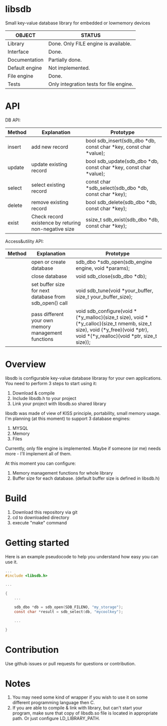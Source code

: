 # libsdb
Small key-value database library for embedded or lowmemory devices

|  OBJECT |   STATUS  |
|---------|-----------|
|Library|Done. Only FILE engine is available.|
|Interface| Done. |
|Documentation| Partially done. |
|Default engine|Not implemented.|
|File engine| Done. |
| Tests | Only integration tests for file engine. |


# API
DB API:

|Method|Explanation|Prototype|
|------|---------|-----------|
|insert|add new record|bool sdb_insert(sdb_dbo *db, const char *key, const char *value);|
|update|update existing record|bool sdb_update(sdb_dbo *db, const char *key, const char *value);|
|select|select existing record|const char *sdb_select(sdb_dbo *db, const char *key);|
|delete|remove existing record|bool sdb_delete(sdb_dbo *db, const char *key);|
|exist |Check record existence by returing non-negative size|ssize_t sdb_exist(sdb_dbo *db, const char *key);|

Access&utility API:

|Method|Explanation|Prototype|
|------|---------|-----------|
|      |open or create database|sdb_dbo *sdb_open(sdb_engine engine, void *params);|
|      |close database|void sdb_close(sdb_dbo *db);|
|      |set buffer size for next database from sdb_open() call|void sdb_tune(void *your_buffer, size_t your_buffer_size);|
|      |pass different your own memory management functions|void sdb_configure(void *(*y_malloc)(size_t size), void *(*y_calloc)(size_t nmemb, size_t size), void (*y_free)(void *ptr), void *(*y_realloc)(void *ptr, size_t size));|


# Overview

libsdb is configurable key-value database libraray for your own applications. You need to perform 3 steps to start using it:

1. Download & compile
2. Include libsdb.h to your project
3. Link your project with libsdb.so shared library

libsdb was made of view of KISS principle, portability, small memory usage. I'm planning (at this moment) to support 3 database engines:

1. MYSQL
2. Memory
3. Files

Currently, only file engine is implemented. Maybe if someone (or me) needs more - I'll implement all of them.

At this moment you can configure:

1. Memory management functions for whole library
2. Buffer size for each database. (default buffer size is defined in libsdb.h)

# Build

1. Download this repository via git
2. cd to downloaded directory
3. execute "make" command

# Getting started

Here is an example pseudocode to help you understand how easy you can use it.
```c
...
#include <libsdb.h>

...

{
    ...

    sdb_dbo *db = sdb_open(SDB_FILENO, "my_storage");
    const char *result = sdb_select(db, "mycoolkey");

    ...

}
```

# Contribution

Use github issues or pull requests for questions or contribution.

# Notes

1. You may need some kind of wrapper if you wish to use it on some different programming language then C.
2. If you are able to compile & link with library, but can't start your program, make sure that copy of libsdb.so file is located in appropriate path. Or just configure LD_LIBRARY_PATH.
